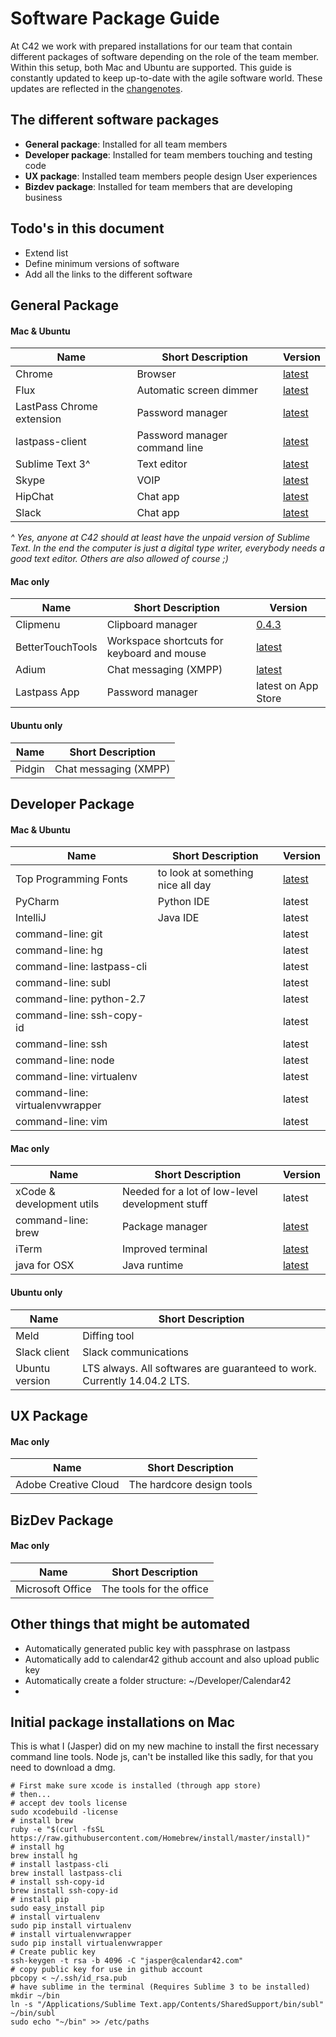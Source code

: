 # Software Package Guide

At C42 we work with prepared installations for our team that contain different packages of software depending on the role of the team member. Within this setup, both Mac and Ubuntu are supported. This guide is constantly updated to keep up-to-date with the agile software world. These updates are reflected in the [changenotes](#make-me-work).


## The different software packages

* **General package**: Installed for all team members
* **Developer package**: Installed for team members touching and testing code
* **UX package**: Installed team members people design User experiences
* **Bizdev package**: Installed for team members that are developing business

## Todo's in this document

* Extend list
* Define minimum versions of software
* Add all the links to the different software

## General Package

#### Mac & Ubuntu

| Name 						|  Short Description 		| Version
| --------					| --------					|------------------
| Chrome | Browser | [latest](https://www.google.nl/chrome/browser/desktop/)
| Flux| Automatic screen dimmer | [latest](https://justgetflux.com/)
| LastPass Chrome extension | Password manager | [latest](https://chrome.google.com/webstore/detail/lastpass-free-password-ma/hdokiejnpimakedhajhdlcegeplioahd)
| lastpass-client 	| Password manager command line | [latest](https://lastpass.com/misc_download2.php)
| Sublime Text 3^	| Text editor | [latest](www.sublimetext.com/3)
| Skype	| VOIP | [latest](http://www.skype.com/en/download-skype/skype-for-computer/)
| HipChat | Chat app | [latest](https://www.hipchat.com)
| Slack | Chat app | [latest](https://slack.com)

_^ Yes, anyone at C42 should at least have the unpaid version of Sublime Text. In the end the computer is just a digital type writer, everybody needs a good text editor. Others are also allowed of course ;)_

#### Mac only

| Name 						|  Short Description 		| Version
| --------					| --------					  | --------
| Clipmenu 				| Clipboard manager   | [0.4.3](https://dl.dropboxusercontent.com/u/1140644/clipmenu/ClipMenu_0.4.3.dmg)
| BetterTouchTools 			| Workspace shortcuts for keyboard and mouse | [latest](http://www.bettertouchtool.net)
| Adium 					| Chat messaging (XMPP) | [latest](https://adium.im)
| Lastpass App				| Password manager | latest on App Store


#### Ubuntu only

| Name 						|  Short Description 		
| --------					| --------					
| Pidgin 					| Chat messaging (XMPP)



## Developer Package

#### Mac & Ubuntu

| Name 						|  Short Description 	| Version	
| --------					| --------					|-------
| Top Programming Fonts | to look at something nice all day | [latest](https://github.com/hbin/top-programming-fonts)
| PyCharm 					| Python IDE | latest
| IntelliJ 					| Java IDE | latest
| command-line: git 		| | latest
| command-line: hg 			| | latest
| command-line: lastpass-cli| | latest
| command-line: subl 		| | latest
| command-line: python-2.7 	| | latest
| command-line: ssh-copy-id | | latest
| command-line: ssh 		| | latest
| command-line: node 		| | latest
| command-line: virtualenv 	| | latest
| command-line: virtualenvwrapper | | latest
| command-line: vim 		| | latest

#### Mac only

| Name 						|  Short Description 	| Version	
| --------					| --------					|---------
| xCode & development utils | Needed for a lot of low-level development stuff | latest
| command-line: brew 		| Package manager | [latest](http://brew.sh/)
| iTerm 					| Improved terminal | [latest](https://iterm2.com/downloads.html)
| java for OSX | Java runtime | [latest](http://apple.com)



#### Ubuntu only

| Name 						|  Short Description 		
| --------					| --------					
| Meld 						| Diffing tool
| Slack client 						| Slack communications
| Ubuntu version | LTS always. All softwares are guaranteed to work. Currently 14.04.2 LTS.  

## UX Package

#### Mac only

| Name 						|  Short Description 		
| --------					| --------					
| Adobe Creative Cloud 		| The hardcore design tools

## BizDev Package

#### Mac only

| Name 						|  Short Description 		
| --------					| --------					
| Microsoft Office 			| The tools for the office


## Other things that might be automated

* Automatically generated public key with passphrase on lastpass
* Automatically add to calendar42 github account and also upload public key
* Automatically create a folder structure: ~/Developer/Calendar42
* 

## Initial package installations on Mac

This is what I (Jasper) did on my new machine to install the first necessary command line tools. Node js, can't be installed like this sadly, for that you need to download a dmg.

```
# First make sure xcode is installed (through app store)
# then...
# accept dev tools license
sudo xcodebuild -license
# install brew
ruby -e "$(curl -fsSL https://raw.githubusercontent.com/Homebrew/install/master/install)"
# install hg
brew install hg
# install lastpass-cli
brew install lastpass-cli
# install ssh-copy-id
brew install ssh-copy-id
# install pip
sudo easy_install pip
# install virtualenv
sudo pip install virtualenv
# install virtualenvwrapper
sudo pip install virtualenvwrapper
# Create public key
ssh-keygen -t rsa -b 4096 -C "jasper@calendar42.com"
# copy public key for use in github account
pbcopy < ~/.ssh/id_rsa.pub
# have sublime in the terminal (Requires Sublime 3 to be installed)
mkdir ~/bin
ln -s "/Applications/Sublime Text.app/Contents/SharedSupport/bin/subl" ~/bin/subl
sudo echo "~/bin" >> /etc/paths
```
